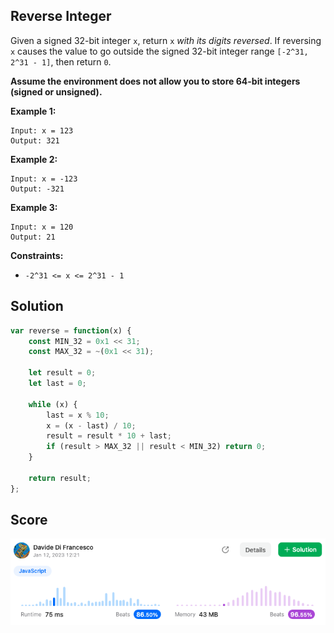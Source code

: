 ## Reverse Integer

Given a signed 32-bit integer `x`, return `x` *with its digits reversed*. If reversing `x` causes the value to go outside the signed 32-bit integer range `[-2^31, 2^31 - 1]`, then return `0`.

**Assume the environment does not allow you to store 64-bit integers (signed or unsigned).**

 

**Example 1:**

```
Input: x = 123
Output: 321
```

**Example 2:**

```
Input: x = -123
Output: -321
```

**Example 3:**

```
Input: x = 120
Output: 21
```

 

**Constraints:**

- `-2^31 <= x <= 2^31 - 1`



## Solution

```js
var reverse = function(x) {
    const MIN_32 = 0x1 << 31;
    const MAX_32 = ~(0x1 << 31);

    let result = 0;
    let last = 0;

    while (x) {
        last = x % 10;
        x = (x - last) / 10;
        result = result * 10 + last;
        if (result > MAX_32 || result < MIN_32) return 0;
    }

    return result;
};
```

## Score

![reverse-integer](assets/reverse-integer.png)